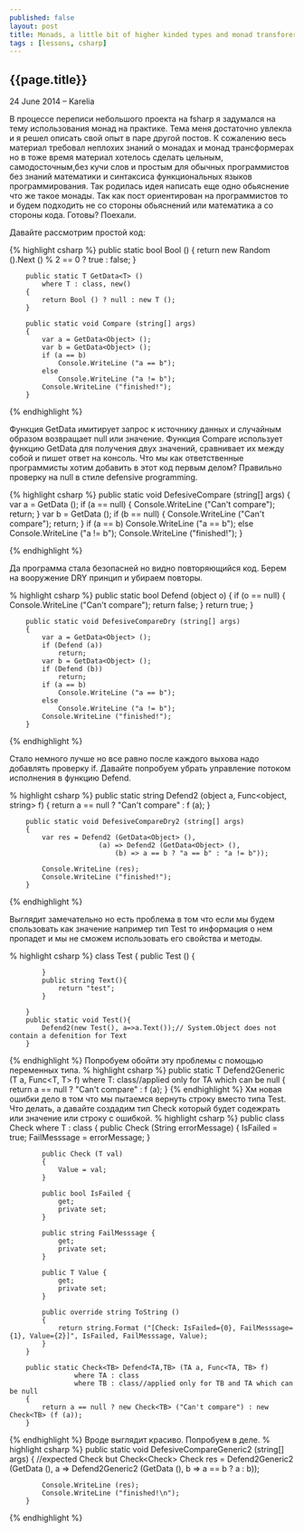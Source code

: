 ```yaml
---
published: false
layout: post
title: Monads, a little bit of higher kinded types and monad transforers for mere mortals.
tags : [lessons, csharp]
---
```


## {{page.title}}

<p class="meta">24 June 2014 &#8211; Karelia</p>

В процессе переписи небольшого проекта на fsharp я задумался на тему использования монад на практике. Тема меня достаточно увлекла и я решел описать свой опыт в паре другой постов. К сожалению весь материал требовал неплохих знаний о монадах и монад трансформерах но в тоже время материал хотелось сделать цельным, самодосточным,без кучи слов и простым для обычных программистов без знаний математики и синтаксиса функциональных языков программирования.
Так родилась идея написать еще одно обьяснение что же такое монады.
Так как пост ориентирован на программистов то и будем подходить не со стороны обьяснений или математика а со стороны кода. Готовы? Поехали.

Давайте рассмотрим простой код:

{% highlight csharp %}
		public static bool Bool ()
		{
			return new Random ().Next () % 2 == 0 ? true : false;
		}
 
		public static T GetData<T> () 
			where T : class, new()
		{
			return Bool () ? null : new T ();
		}
 
		public static void Compare (string[] args)
		{
			var a = GetData<Object> ();
			var b = GetData<Object> ();
			if (a == b)
				Console.WriteLine ("a == b");
			else
				Console.WriteLine ("a != b");
			Console.WriteLine ("finished!");
		}

{% endhighlight %}

Функция GetData имитирует запрос к источнику данных и случайным образом возвращает null или значение.
Функция Compare использует функцию GetData для получения двух значений, сравнивает их между собой и пишет ответ на консоль.
Что мы как ответственные программисты хотим добавить в этот код первым делом? Правильно проверку на null в стиле defensive programming.

{% highlight csharp %}
		public static void DefesiveCompare (string[] args)
		{
			var a = GetData<Object> ();
			if (a == null) {
				Console.WriteLine ("Can't compare");
				return;
			}
			var b = GetData<Object> ();
			if (b == null) {
				Console.WriteLine ("Can't compare");
				return;
			}
			if (a == b)
				Console.WriteLine ("a == b");
			else
				Console.WriteLine ("a != b");
			Console.WriteLine ("finished!");
		}

{% endhighlight %}

Да программа стала безопасней но видно повторяющийся код. Берем на вооружение DRY принцип и убираем повторы.

% highlight csharp %}
		public static bool Defend (object o)
		{
			if (o == null) {
				Console.WriteLine ("Can't compare");
				return false;
			}
			return true;
		}
 
		public static void DefesiveCompareDry (string[] args)
		{
			var a = GetData<Object> ();
			if (Defend (a))
				return;
			var b = GetData<Object> ();
			if (Defend (b))
				return;
			if (a == b)
				Console.WriteLine ("a == b");
			else
				Console.WriteLine ("a != b");
			Console.WriteLine ("finished!");
		}
{% endhighlight %}

Стало немного лучше но все равно после каждого выхова надо добавлять проверку if. Давайте попробуем убрать управление потоком исполнения в функцию Defend.

% highlight csharp %}
		public static string Defend2 (object a, Func<object, string> f)
		{
			return a == null ? "Can't compare" : f (a);
		}
 
		public static void DefesiveCompareDry2 (string[] args)
		{
			var res = Defend2 (GetData<Object> (), 
				          (a) => Defend2 (GetData<Object> (), 
					          (b) => a == b ? "a == b" : "a != b"));
 
			Console.WriteLine (res);
			Console.WriteLine ("finished!");
		}
{% endhighlight %}

Выглядит замечательно но есть проблема в том что если мы будем спользовать как значение например тип Test то информация о нем пропадет и мы не сможем использовать его свойства и методы.

% highlight csharp %}
		class Test
		{
			public Test ()
			{

			}
			public string Text(){
				return "test";
			}

		}
		public static void Test(){
			Defend2(new Test(), a=>a.Text());// System.Object does not contain a defenition for Text
		}
{% endhighlight %}
Попробуем обойти эту проблемы с помощью переменных типа. 
% highlight csharp %}
		public static T Defend2Generic<T> (T a, Func<T, T> f)
			where T: class//applied only for TA which can be null
		{
			return a == null ? "Can't compare" : f (a);
		}
{% endhighlight %}
Хм новая ошибки дело в том что мы пытаемся вернуть строку вместо типа Test. Что делать, а давайте создадим тип Check<T> который будет содежрать или значение или строку с ошибкой.
% highlight csharp %}
		public class Check<T> where T : class
		{
			public Check (String errorMessage)
			{
				IsFailed = true;
				FailMesssage = errorMessage;
			}
 
			public Check (T val)
			{
				Value = val;
			}
 
			public bool IsFailed {
				get;
				private set;
			}
 
			public string FailMesssage {
				get;
				private set;
			}
 
			public T Value {
				get;
				private set;
			}
 
			public override string ToString ()
			{
				return string.Format ("[Check: IsFailed={0}, FailMesssage={1}, Value={2}]", IsFailed, FailMesssage, Value);
			}
		}
 
		public static Check<TB> Defend<TA,TB> (TA a, Func<TA, TB> f)
					where TA : class
					where TB : class//applied only for TB and TA which can be null
		{
			return a == null ? new Check<TB> ("Can't compare") : new Check<TB> (f (a));
		}
{% endhighlight %}
Вроде выглядит красиво. Попробуем в деле.
% highlight csharp %}
		public static void DefesiveCompareGeneric2 (string[] args)
		{
			//expected Check<Test> but Check<Check<Test>>
			Check<Test> res = Defend2Generic2 (GetData<Test> (),
				a => Defend2Generic2 (GetData<Test> (),
					          b => a == b ? a : b));

			Console.WriteLine (res);
			Console.WriteLine ("finished!\n");
		}
{% endhighlight %}
